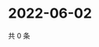# 2022-06-02

共 0 条

<!-- BEGIN WEIBO -->
<!-- 最后更新时间 Thu Jun 02 2022 20:34:55 GMT+0800 (China Standard Time) -->

<!-- END WEIBO -->
